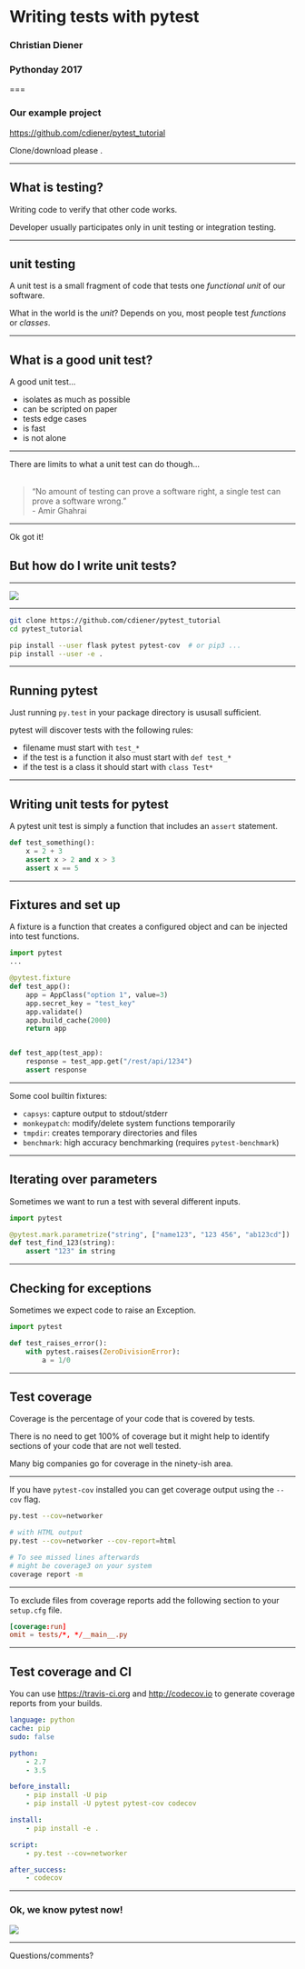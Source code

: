 <!-- .slide: data-background="assets/front.jpg" -->
# Writing tests with pytest

### Christian Diener
### Pythonday 2017

===

### Our example project

https://github.com/cdiener/pytest_tutorial

Clone/download please <i class="fa fa-smile-o"></i>.

---

## What is testing?

Writing code to verify that other code works.

Developer usually participates only in <span class="accent">unit testing</span>
or integration testing.

---

## unit testing

A unit test is a small fragment of code that tests one *functional unit* of
our software.

What in the world is the *unit*? Depends on you, most people test *functions* or
*classes*.

---

## What is a good unit test?

A good unit test...

- isolates as much as possible
- can be scripted on paper
- tests edge cases
- is fast
- is not alone

---

There are limits to what a unit test can do though...<br><br>
> “No amount of testing can prove a software right, a single test can prove a software wrong.”
> <br>\- Amir Ghahrai

---

Ok got it!

## But <span class="accent">how</span> do I write unit tests?

---

![](assets/demo.jpg)

---

```bash
git clone https://github.com/cdiener/pytest_tutorial
cd pytest_tutorial

pip install --user flask pytest pytest-cov  # or pip3 ...
pip install --user -e .
```

---

## Running pytest

Just running `py.test` in your package directory is ususall sufficient.

pytest will discover tests with the following rules:

- filename must start with `test_*`
- if the test is a function it also must start with `def test_*`
- if the test is a class it should start with `class Test*`

---

## Writing unit tests for pytest

A pytest unit test is simply a function that includes an `assert` statement.

```Python
def test_something():
    x = 2 + 3
    assert x > 2 and x > 3
    assert x == 5
```

---

## Fixtures and set up

A <span class="accent">fixture</span> is a function that creates a configured
object and can be <span class="accent">injected</span> into test functions.

```Python
import pytest
...

@pytest.fixture
def test_app():
    app = AppClass("option 1", value=3)
    app.secret_key = "test_key"
    app.validate()
    app.build_cache(2000)
    return app


def test_app(test_app):
    response = test_app.get("/rest/api/1234")
    assert response
```

---

Some cool builtin fixtures:

- `capsys`: capture output to stdout/stderr
- `monkeypatch`: modify/delete system functions temporarily
- `tmpdir`: creates temporary directories and files
- `benchmark`: high accuracy benchmarking (requires `pytest-benchmark`)

---

## Iterating over parameters

Sometimes we want to run a test with several different inputs.

```Python
import pytest

@pytest.mark.parametrize("string", ["name123", "123 456", "ab123cd"])
def test_find_123(string):
    assert "123" in string
```

---

## Checking for exceptions

Sometimes we expect code to raise an Exception.

```Python
import pytest

def test_raises_error():
    with pytest.raises(ZeroDivisionError):
        a = 1/0
```

---

## Test coverage

<span class="accent">Coverage</span> is the percentage of your code that is
covered by tests.

There is no need to get 100% of coverage but it might help to identify sections
of your code that are not well tested.

Many big companies go for coverage in the ninety-ish area.

---

If you have `pytest-cov` installed you can get coverage output using the
`--cov` flag.

```bash
py.test --cov=networker

# with HTML output
py.test --cov=networker --cov-report=html

# To see missed lines afterwards
# might be coverage3 on your system
coverage report -m
```

---

To exclude files from coverage reports add the following section to your
`setup.cfg` file.

```toml
[coverage:run]
omit = tests/*, */__main__.py
```

---

## Test coverage and CI

You can use https://travis-ci.org and http://codecov.io to generate coverage
reports from your builds.

```yaml
language: python
cache: pip
sudo: false

python:
    - 2.7
    - 3.5

before_install:
    - pip install -U pip
    - pip install -U pytest pytest-cov codecov

install:
    - pip install -e .

script:
    - py.test --cov=networker

after_success:
    - codecov
```

---

### Ok, we know pytest now!

![](assets/pr_giphy.gif) <!-- .element: style="width: 80%;"-->

---

Questions/comments?
